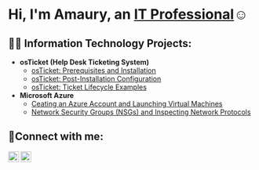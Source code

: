 <h1>Hi, I'm Amaury, an <a href="https://linkedin.com/in/Josh">IT Professional</a>☺</h1>

<h2>👨‍💻 Information Technology Projects:</h2>

- <b>osTicket (Help Desk Ticketing System)</b>
  - [osTicket: Prerequisites and Installation](https://github.com/amaurydreyes/osticket-prereqs)
  - [osTicket: Post-Installation Configuration](https://github.com/amaurydreyes/post-install-config)
  - [osTicket: Ticket Lifecycle Examples](https://github.com/amaurydreyes/ticket-lifecycle)
- <b>Microsoft Azure</b>
  - [Ceating an Azure Account and Launching Virtual Machines](https://github.com/amaurydreyes/creating-azure-virtual-machine)
  - [Network Security Groups (NSGs) and Inspecting Network Protocols](https://github.com/amaurydreyes/azure-network-protocols)

<h2>🤳Connect with me:</h2>

[<img align="left" alt="Josh | Twitter" width="22px" src="https://cdn.jsdelivr.net/npm/simple-icons@v3/icons/twitter.svg" />][twitter]
[<img align="left" alt="Josh | LinkedIn" width="22px" src="https://cdn.jsdelivr.net/npm/simple-icons@v3/icons/linkedin.svg" />][linkedin]


[twitter]: https://twitter.com/amaurydreyes

[linkedin]: https://www.linkedin.com/in/amaurydreyes
